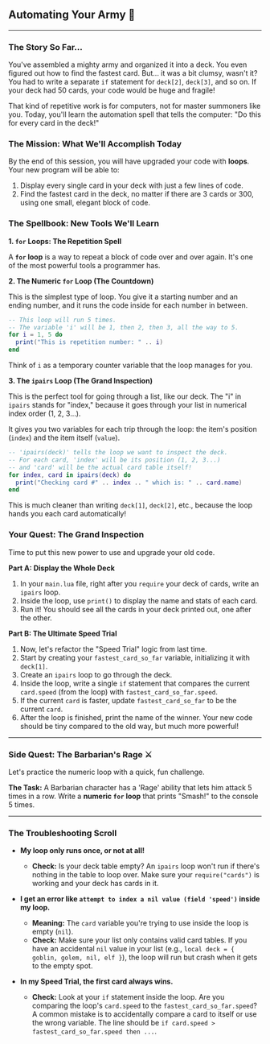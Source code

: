 ## Automating Your Army 🔁

-----

### The Story So Far...

You've assembled a mighty army and organized it into a deck. You even figured out how to find the fastest card. But... it was a bit clumsy, wasn't it? You had to write a separate `if` statement for `deck[2]`, `deck[3]`, and so on. If your deck had 50 cards, your code would be huge and fragile\!

That kind of repetitive work is for computers, not for master summoners like you. Today, you'll learn the automation spell that tells the computer: "Do this for every card in the deck\!"

### The Mission: What We'll Accomplish Today

By the end of this session, you will have upgraded your code with **loops**. Your new program will be able to:

1.  Display every single card in your deck with just a few lines of code.
2.  Find the fastest card in the deck, no matter if there are 3 cards or 300, using one small, elegant block of code.

### The Spellbook: New Tools We'll Learn

**1. `for` Loops: The Repetition Spell**

A **`for` loop** is a way to repeat a block of code over and over again. It's one of the most powerful tools a programmer has.

**2. The Numeric `for` Loop (The Countdown)**

This is the simplest type of loop. You give it a starting number and an ending number, and it runs the code inside for each number in between.

```lua
-- This loop will run 5 times.
-- The variable 'i' will be 1, then 2, then 3, all the way to 5.
for i = 1, 5 do
  print("This is repetition number: " .. i)
end
```

Think of `i` as a temporary counter variable that the loop manages for you.

**3. The `ipairs` Loop (The Grand Inspection)**

This is the perfect tool for going through a list, like our deck. The "i" in `ipairs` stands for "index," because it goes through your list in numerical index order (1, 2, 3...).

It gives you two variables for each trip through the loop: the item's position (`index`) and the item itself (`value`).

```lua
-- 'ipairs(deck)' tells the loop we want to inspect the deck.
-- For each card, 'index' will be its position (1, 2, 3...)
-- and 'card' will be the actual card table itself!
for index, card in ipairs(deck) do
  print("Checking card #" .. index .. " which is: " .. card.name)
end
```

This is much cleaner than writing `deck[1]`, `deck[2]`, etc., because the loop hands you each card automatically\!

### Your Quest: The Grand Inspection

Time to put this new power to use and upgrade your old code.

**Part A: Display the Whole Deck**

1.  In your `main.lua` file, right after you `require` your deck of cards, write an `ipairs` loop.
2.  Inside the loop, use `print()` to display the name and stats of each card.
3.  Run it\! You should see all the cards in your deck printed out, one after the other.

**Part B: The Ultimate Speed Trial**

1.  Now, let's refactor the "Speed Trial" logic from last time.
2.  Start by creating your `fastest_card_so_far` variable, initializing it with `deck[1]`.
3.  Create an `ipairs` loop to go through the deck.
4.  Inside the loop, write a single `if` statement that compares the current `card.speed` (from the loop) with `fastest_card_so_far.speed`.
5.  If the current `card` is faster, update `fastest_card_so_far` to be the current `card`.
6.  After the loop is finished, print the name of the winner. Your new code should be tiny compared to the old way, but much more powerful\!

-----

### Side Quest: The Barbarian's Rage ⚔️

Let's practice the numeric loop with a quick, fun challenge.

**The Task:** A Barbarian character has a 'Rage' ability that lets him attack 5 times in a row. Write a **numeric `for` loop** that prints "Smash\!" to the console 5 times.

-----

### The Troubleshooting Scroll

  * **My loop only runs once, or not at all\!**

      * **Check:** Is your deck table empty? An `ipairs` loop won't run if there's nothing in the table to loop over. Make sure your `require("cards")` is working and your deck has cards in it.

  * **I get an error like `attempt to index a nil value (field 'speed')` inside my loop.**

      * **Meaning:** The `card` variable you're trying to use inside the loop is empty (`nil`).
      * **Check:** Make sure your list only contains valid card tables. If you have an accidental `nil` value in your list (e.g., `local deck = { goblin, golem, nil, elf }`), the loop will run but crash when it gets to the empty spot.

  * **In my Speed Trial, the first card always wins.**

      * **Check:** Look at your `if` statement inside the loop. Are you comparing the loop's `card.speed` to the `fastest_card_so_far.speed`? A common mistake is to accidentally compare a card to itself or use the wrong variable. The line should be `if card.speed > fastest_card_so_far.speed then ...`.


